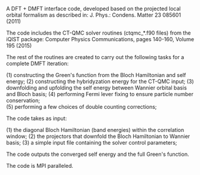A DFT + DMFT interface code, 
developed based on the projected local orbital formalism as described in: 
J. Phys.: Condens. Matter 23 085601 (2011)
 
The code includes the CT-QMC solver routines (ctqmc_*.f90 files) from the iQIST package: 
Computer Physics Communications, pages 140-160, Volume 195 (2015)



The rest of the routines are created to carry out the following tasks for a complete DMFT iteration:  

(1) constructing the Green's function from the Bloch Hamiltonian and self energy; 
(2) constructing the hybridyzation energy for the CT-QMC input; 
(3) downfolding and upfolding the self energy between Wannier orbital basis and Bloch basis; 
(4) performing Fermi lever fixing to ensure particle number conservation;  
(5) performing a few choices of double counting corrections; 

The code takes as input:  

(1) the diagonal Bloch Hamiltonian (band energies) within the correlation window; 
(2) the projectors that downfold the Bloch Hamiltonian to Wannier basis; 
(3) a simple input file containing the solver control parameters;

The code outputs the converged self energy and the full Green's function. 

The code is MPI paralleled. 
